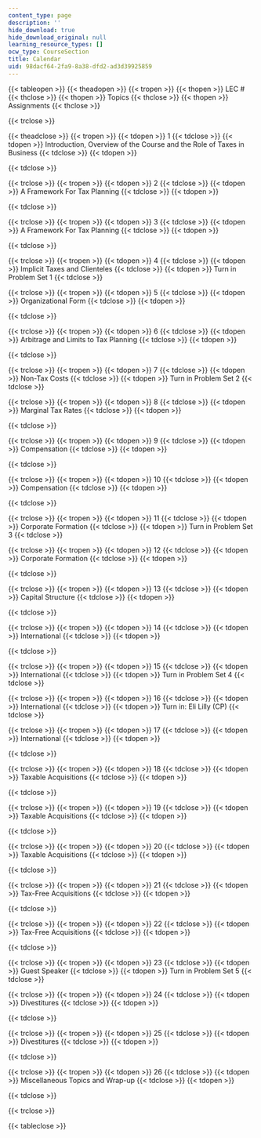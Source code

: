 ```yaml
---
content_type: page
description: ''
hide_download: true
hide_download_original: null
learning_resource_types: []
ocw_type: CourseSection
title: Calendar
uid: 98dacf64-2fa9-8a38-dfd2-ad3d39925859
---
```


{{< tableopen >}}
{{< theadopen >}}
{{< tropen >}}
{{< thopen >}}
LEC #
{{< thclose >}}
{{< thopen >}}
Topics
{{< thclose >}}
{{< thopen >}}
Assignments
{{< thclose >}}

{{< trclose >}}

{{< theadclose >}}
{{< tropen >}}
{{< tdopen >}}
1
{{< tdclose >}}
{{< tdopen >}}
Introduction, Overview of the Course and the Role of Taxes in Business
{{< tdclose >}}
{{< tdopen >}}

{{< tdclose >}}

{{< trclose >}}
{{< tropen >}}
{{< tdopen >}}
2
{{< tdclose >}}
{{< tdopen >}}
A Framework For Tax Planning
{{< tdclose >}}
{{< tdopen >}}

{{< tdclose >}}

{{< trclose >}}
{{< tropen >}}
{{< tdopen >}}
3
{{< tdclose >}}
{{< tdopen >}}
A Framework For Tax Planning
{{< tdclose >}}
{{< tdopen >}}

{{< tdclose >}}

{{< trclose >}}
{{< tropen >}}
{{< tdopen >}}
4
{{< tdclose >}}
{{< tdopen >}}
Implicit Taxes and Clienteles
{{< tdclose >}}
{{< tdopen >}}
Turn in Problem Set 1
{{< tdclose >}}

{{< trclose >}}
{{< tropen >}}
{{< tdopen >}}
5
{{< tdclose >}}
{{< tdopen >}}
Organizational Form
{{< tdclose >}}
{{< tdopen >}}

{{< tdclose >}}

{{< trclose >}}
{{< tropen >}}
{{< tdopen >}}
6
{{< tdclose >}}
{{< tdopen >}}
Arbitrage and Limits to Tax Planning
{{< tdclose >}}
{{< tdopen >}}

{{< tdclose >}}

{{< trclose >}}
{{< tropen >}}
{{< tdopen >}}
7
{{< tdclose >}}
{{< tdopen >}}
Non-Tax Costs
{{< tdclose >}}
{{< tdopen >}}
Turn in Problem Set 2
{{< tdclose >}}

{{< trclose >}}
{{< tropen >}}
{{< tdopen >}}
8
{{< tdclose >}}
{{< tdopen >}}
Marginal Tax Rates
{{< tdclose >}}
{{< tdopen >}}

{{< tdclose >}}

{{< trclose >}}
{{< tropen >}}
{{< tdopen >}}
9
{{< tdclose >}}
{{< tdopen >}}
Compensation
{{< tdclose >}}
{{< tdopen >}}

{{< tdclose >}}

{{< trclose >}}
{{< tropen >}}
{{< tdopen >}}
10
{{< tdclose >}}
{{< tdopen >}}
Compensation
{{< tdclose >}}
{{< tdopen >}}

{{< tdclose >}}

{{< trclose >}}
{{< tropen >}}
{{< tdopen >}}
11
{{< tdclose >}}
{{< tdopen >}}
Corporate Formation
{{< tdclose >}}
{{< tdopen >}}
Turn in Problem Set 3
{{< tdclose >}}

{{< trclose >}}
{{< tropen >}}
{{< tdopen >}}
12
{{< tdclose >}}
{{< tdopen >}}
Corporate Formation
{{< tdclose >}}
{{< tdopen >}}

{{< tdclose >}}

{{< trclose >}}
{{< tropen >}}
{{< tdopen >}}
13
{{< tdclose >}}
{{< tdopen >}}
Capital Structure
{{< tdclose >}}
{{< tdopen >}}

{{< tdclose >}}

{{< trclose >}}
{{< tropen >}}
{{< tdopen >}}
14
{{< tdclose >}}
{{< tdopen >}}
International
{{< tdclose >}}
{{< tdopen >}}

{{< tdclose >}}

{{< trclose >}}
{{< tropen >}}
{{< tdopen >}}
15
{{< tdclose >}}
{{< tdopen >}}
International
{{< tdclose >}}
{{< tdopen >}}
Turn in Problem Set 4
{{< tdclose >}}

{{< trclose >}}
{{< tropen >}}
{{< tdopen >}}
16
{{< tdclose >}}
{{< tdopen >}}
International
{{< tdclose >}}
{{< tdopen >}}
Turn in: Eli Lilly (CP)
{{< tdclose >}}

{{< trclose >}}
{{< tropen >}}
{{< tdopen >}}
17
{{< tdclose >}}
{{< tdopen >}}
International
{{< tdclose >}}
{{< tdopen >}}

{{< tdclose >}}

{{< trclose >}}
{{< tropen >}}
{{< tdopen >}}
18
{{< tdclose >}}
{{< tdopen >}}
Taxable Acquisitions
{{< tdclose >}}
{{< tdopen >}}

{{< tdclose >}}

{{< trclose >}}
{{< tropen >}}
{{< tdopen >}}
19
{{< tdclose >}}
{{< tdopen >}}
Taxable Acquisitions
{{< tdclose >}}
{{< tdopen >}}

{{< tdclose >}}

{{< trclose >}}
{{< tropen >}}
{{< tdopen >}}
20
{{< tdclose >}}
{{< tdopen >}}
Taxable Acquisitions
{{< tdclose >}}
{{< tdopen >}}

{{< tdclose >}}

{{< trclose >}}
{{< tropen >}}
{{< tdopen >}}
21
{{< tdclose >}}
{{< tdopen >}}
Tax-Free Acquisitions
{{< tdclose >}}
{{< tdopen >}}

{{< tdclose >}}

{{< trclose >}}
{{< tropen >}}
{{< tdopen >}}
22
{{< tdclose >}}
{{< tdopen >}}
Tax-Free Acquisitions
{{< tdclose >}}
{{< tdopen >}}

{{< tdclose >}}

{{< trclose >}}
{{< tropen >}}
{{< tdopen >}}
23
{{< tdclose >}}
{{< tdopen >}}
Guest Speaker
{{< tdclose >}}
{{< tdopen >}}
Turn in Problem Set 5
{{< tdclose >}}

{{< trclose >}}
{{< tropen >}}
{{< tdopen >}}
24
{{< tdclose >}}
{{< tdopen >}}
Divestitures
{{< tdclose >}}
{{< tdopen >}}

{{< tdclose >}}

{{< trclose >}}
{{< tropen >}}
{{< tdopen >}}
25
{{< tdclose >}}
{{< tdopen >}}
Divestitures
{{< tdclose >}}
{{< tdopen >}}

{{< tdclose >}}

{{< trclose >}}
{{< tropen >}}
{{< tdopen >}}
26
{{< tdclose >}}
{{< tdopen >}}
Miscellaneous Topics and Wrap-up
{{< tdclose >}}
{{< tdopen >}}

{{< tdclose >}}

{{< trclose >}}

{{< tableclose >}}